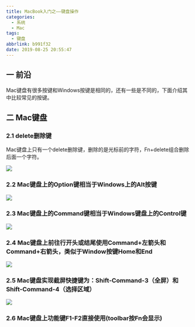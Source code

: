 ```yaml
---
title: MacBook入门之——键盘操作
categories:
  - 系统
  - Mac
tags:
  - 键盘
abbrlink: b991f32
date: 2019-08-25 20:55:47
---
```

## 一 前沿

Mac键盘有很多按键和Windows按键是相同的，还有一些是不同的，下面介绍其中比较常见的按键。
<!--more-->

## 二 Mac键盘

### 2.1 delete删除键

Mac键盘上只有一个delete删除键，删除的是光标前的字符，Fn+delete组合删除后面一个字符。

![][1]

### 2.2 Mac键盘上的Option键相当于Windows上的Alt按键
![][2]
### 2.3 Mac键盘上的Command键相当于Windows键盘上的Control键
![][3]
### 2.4 Mac键盘上前往行开头或结尾使用Command+左箭头和Command+右箭头，类似于Window按键Home和End
![][4]
### 2.5 Mac键盘实现截屏快捷键为：Shift-Command-3（全屏）和Shift-Command-4（选择区域）
![][5]

### 2.6 Mac键盘上功能键F1-F2直接使用(toolbar按Fn会显示)





[1]: https://cdn.staticaly.com/gh/PGzxc/CDN/master/blog-image/mac-keyboard-delete.png
[2]: https://cdn.staticaly.com/gh/PGzxc/CDN/master/blog-image/mac-keyboard-option.png
[3]: https://cdn.staticaly.com/gh/PGzxc/CDN/master/blog-image/mac-keyboard-command.png
[4]: https://cdn.staticaly.com/gh/PGzxc/CDN/master/blog-image/mac-keyboard-start-end.png
[5]: https://cdn.staticaly.com/gh/PGzxc/CDN/master/blog-image/mac-keyboard-print-screen.png
